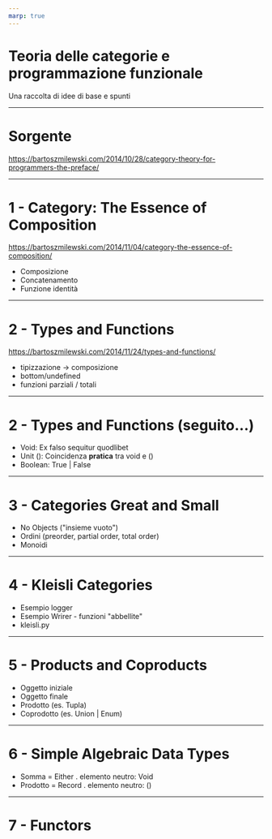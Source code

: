 ```yaml
---
marp: true
---
```


# Teoria delle categorie e programmazione funzionale

Una raccolta di idee di base e spunti

---

# Sorgente

https://bartoszmilewski.com/2014/10/28/category-theory-for-programmers-the-preface/

---

# 1 - Category: The Essence of Composition

https://bartoszmilewski.com/2014/11/04/category-the-essence-of-composition/

- Composizione
- Concatenamento
- Funzione identità

---

# 2 - Types and Functions

https://bartoszmilewski.com/2014/11/24/types-and-functions/

- tipizzazione -> composizione
- bottom/undefined
- funzioni parziali / totali

---

# 2 - Types and Functions (seguito...)

- Void: Ex falso sequitur quodlibet
- Unit (): Coincidenza **pratica** tra void e ()
- Boolean: True | False

---

# 3 - Categories Great and Small

- No Objects ("insieme vuoto")
- Ordini (preorder, partial order, total order)
- Monoidi

---

# 4 - Kleisli Categories

- Esempio logger
- Esempio Wrirer - funzioni "abbellite"
- kleisli.py

---

# 5 - Products and Coproducts

- Oggetto iniziale
- Oggetto finale
- Prodotto (es. Tupla)
- Coprodotto (es. Union | Enum)

---

# 6 - Simple Algebraic Data Types

- Somma = Either
    . elemento neutro: Void
- Prodotto = Record
    . elemento neutro: ()

---

# 7 - Functors
